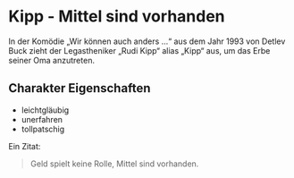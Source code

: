 # Kipp - Mittel sind vorhanden

In der Komödie „Wir können auch anders …“ aus dem Jahr 1993 von Detlev Buck zieht der Legastheniker „Rudi Kipp“ alias „Kipp“ aus, um das Erbe seiner Oma anzutreten.

## Charakter Eigenschaften

* leichtgläubig
* unerfahren
* tollpatschig

Ein Zitat:

> Geld spielt keine Rolle,
> Mittel sind vorhanden.

